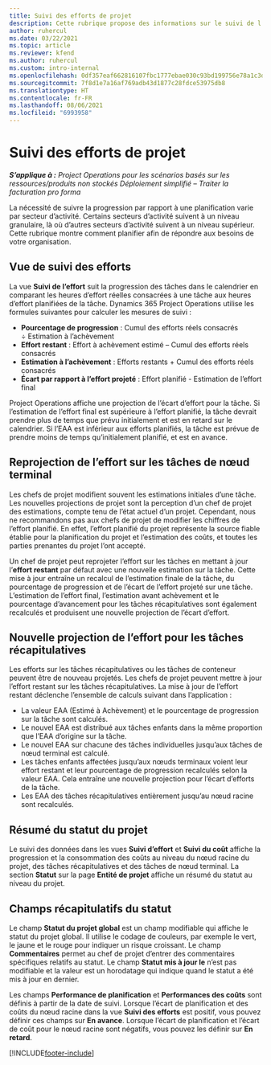 ```yaml
---
title: Suivi des efforts de projet
description: Cette rubrique propose des informations sur le suivi de l’effort d’un projet et de la progression du travail.
author: ruhercul
ms.date: 03/22/2021
ms.topic: article
ms.reviewer: kfend
ms.author: ruhercul
ms.custom: intro-internal
ms.openlocfilehash: 0df357eaf662816107fbc1777ebae030c93bd199756e78a1c3d59155dc64d38f
ms.sourcegitcommit: 7f8d1e7a16af769adb43d1877c28fdce53975db8
ms.translationtype: HT
ms.contentlocale: fr-FR
ms.lasthandoff: 08/06/2021
ms.locfileid: "6993958"
---
```

# <a name="project-effort-tracking"></a>Suivi des efforts de projet

_**S’applique à :** Project Operations pour les scénarios basés sur les ressources/produits non stockés Déploiement simplifié – Traiter la facturation pro forma_

La nécessité de suivre la progression par rapport à une planification varie par secteur d’activité. Certains secteurs d’activité suivent à un niveau granulaire, là où d’autres secteurs d’activité suivent à un niveau supérieur. Cette rubrique montre comment planifier afin de répondre aux besoins de votre organisation.

## <a name="effort-tracking-view"></a>Vue de suivi des efforts

La vue **Suivi de l’effort** suit la progression des tâches dans le calendrier en comparant les heures d’effort réelles consacrées à une tâche aux heures d’effort planifiées de la tâche. Dynamics 365 Project Operations utilise les formules suivantes pour calculer les mesures de suivi :

- **Pourcentage de progression** : Cumul des efforts réels consacrés ÷ Estimation à l’achèvement 
- **Effort restant** : Effort à achèvement estimé – Cumul des efforts réels consacrés 
- **Estimation à l’achèvement** : Efforts restants + Cumul des efforts réels consacrés 
- **Écart par rapport à l’effort projeté** : Effort planifié - Estimation de l’effort final

Project Operations affiche une projection de l’écart d’effort pour la tâche. Si l’estimation de l’effort final est supérieure à l’effort planifié, la tâche devrait prendre plus de temps que prévu initialement et est en retard sur le calendrier. Si l’EAA est inférieur aux efforts planifiés, la tâche est prévue de prendre moins de temps qu’initialement planifié, et est en avance.

## <a name="reprojecting-effort-on-leaf-node-tasks"></a>Reprojection de l’effort sur les tâches de nœud terminal

Les chefs de projet modifient souvent les estimations initiales d’une tâche. Les nouvelles projections de projet sont la perception d’un chef de projet des estimations, compte tenu de l’état actuel d’un projet. Cependant, nous ne recommandons pas aux chefs de projet de modifier les chiffres de l’effort planifié. En effet, l’effort planifié du projet représente la source fiable établie pour la planification du projet et l’estimation des coûts, et toutes les parties prenantes du projet l’ont accepté.

Un chef de projet peut reprojeter l’effort sur les tâches en mettant à jour l’**effort restant** par défaut avec une nouvelle estimation sur la tâche. Cette mise à jour entraîne un recalcul de l’estimation finale de la tâche, du pourcentage de progression et de l’écart de l’effort projeté sur une tâche. L’estimation de l’effort final, l’estimation avant achèvement et le pourcentage d’avancement pour les tâches récapitulatives sont également recalculés et produisent une nouvelle projection de l’écart d’effort.

## <a name="reprojection-of-effort-on-summary-tasks"></a>Nouvelle projection de l’effort pour les tâches récapitulatives

Les efforts sur les tâches récapitulatives ou les tâches de conteneur peuvent être de nouveau projetés. Les chefs de projet peuvent mettre à jour l’effort restant sur les tâches récapitulatives. La mise à jour de l’effort restant déclenche l’ensemble de calculs suivant dans l’application :

- La valeur EAA (Estimé à Achèvement) et le pourcentage de progression sur la tâche sont calculés.
- Le nouvel EAA est distribué aux tâches enfants dans la même proportion que l’EAA d’origine sur la tâche.
- Le nouvel EAA sur chacune des tâches individuelles jusqu’aux tâches de nœud terminal est calculé. 
- Les tâches enfants affectées jusqu’aux nœuds terminaux voient leur effort restant et leur pourcentage de progression recalculés selon la valeur EAA. Cela entraîne une nouvelle projection pour l’écart d’efforts de la tâche. 
- Les EAA des tâches récapitulatives entièrement jusqu’au nœud racine sont recalculés.


## <a name="project-status-summary"></a>Résumé du statut du projet

Le suivi des données dans les vues **Suivi d’effort** et **Suivi du coût** affiche la progression et la consommation des coûts au niveau du nœud racine du projet, des tâches récapitulatives et des tâches de nœud terminal. La section **Statut** sur la page **Entité de projet** affiche un résumé du statut au niveau du projet.

## <a name="status-summary-fields"></a>Champs récapitulatifs du statut

Le champ **Statut du projet global** est un champ modifiable qui affiche le statut du projet global. Il utilise le codage de couleurs, par exemple le vert, le jaune et le rouge pour indiquer un risque croissant. Le champ **Commentaires** permet au chef de projet d’entrer des commentaires spécifiques relatifs au statut. Le champ **Statut mis à jour le** n’est pas modifiable et la valeur est un horodatage qui indique quand le statut a été mis à jour en dernier.

Les champs **Performance de planification** et **Performances des coûts** sont définis à partir de la date de suivi. Lorsque l’écart de planification et des coûts du nœud racine dans la vue **Suivi des efforts** est positif, vous pouvez définir ces champs sur **En avance**. Lorsque l’écart de planification et l’écart de coût pour le nœud racine sont négatifs, vous pouvez les définir sur **En retard**.


[!INCLUDE[footer-include](../includes/footer-banner.md)]
